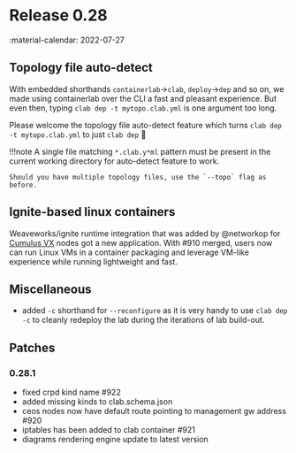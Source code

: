 # Release 0.28
:material-calendar: 2022-07-27

## Topology file auto-detect
With embedded shorthands `containerlab`->`clab`, `deploy`->`dep` and so on, we made using containerlab over the CLI a fast and pleasant experience. But even then, typing `clab dep -t mytopo.clab.yml` is one argument too long.

Please welcome the topology file auto-detect feature which turns `clab dep -t mytopo.clab.yml` to just `clab dep` :partying_face:

!!!note
    A single file matching `*.clab.y*ml` pattern must be present in the current working directory for auto-detect feature to work.

    Should you have multiple topology files, use the `--topo` flag as before.

## Ignite-based linux containers
Weaveworks/ignite runtime integration that was added by @networkop for [Cumulus VX](../manual/kinds/cvx.md) nodes got a new application. With #910 merged, users now can run Linux VMs in a container packaging and leverage VM-like experience while running lightweight and fast.

## Miscellaneous

* added `-c` shorthand for `--reconfigure` as it is very handy to use `clab dep -c` to cleanly redeploy the lab during the iterations of lab build-out.

## Patches

### 0.28.1

* fixed crpd kind name #922
* added missing kinds to clab.schema.json
* ceos nodes now have default route pointing to management gw address #920
* iptables has been added to clab container #921
* diagrams rendering engine update to latest version